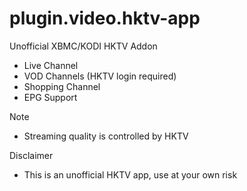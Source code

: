 plugin.video.hktv-app
=====================

Unofficial XBMC/KODI HKTV Addon
 - Live Channel
 - VOD Channels (HKTV login required)
 - Shopping Channel
 - EPG Support

Note
 - Streaming quality is controlled by HKTV

Disclaimer
 - This is an unofficial HKTV app, use at your own risk
